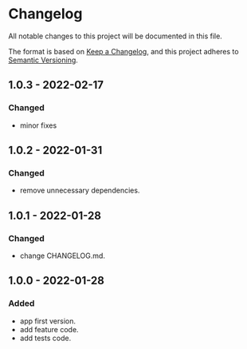 # Changelog

All notable changes to this project will be documented in this file.

The format is based on [Keep a Changelog](https://keepachangelog.com/en/1.0.0/), and this project adheres
to [Semantic Versioning](https://semver.org/spec/v2.0.0.html).

## 1.0.3 - 2022-02-17

### Changed

- minor fixes

## 1.0.2 - 2022-01-31

### Changed

- remove unnecessary dependencies.

## 1.0.1 - 2022-01-28

### Changed

- change CHANGELOG.md.

## 1.0.0 - 2022-01-28

### Added

- app first version.
- add feature code.
- add tests code.
